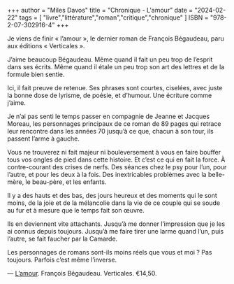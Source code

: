 +++
author = "Miles Davos"
title = "Chronique - L'amour"
date = "2024-02-22"
tags = [
    "livre","littérature","roman","critique","chronique"
]
ISBN = "978-2-07-302916-4"
+++

Je viens de finir « l’amour », le dernier roman de François Bégaudeau, paru aux éditions « Verticales ».

J’aime beaucoup Bégaudeau. Même quand il fait un peu trop de l’esprit dans ses écrits. Même quand il étale un peu trop son art des lettres et de la formule bien sentie.

Ici, il fait preuve de retenue. Ses phrases sont courtes, ciselées, avec juste la bonne dose de lyrisme, de poésie, et d’humour. Une écriture comme j’aime.

Je n’ai pas senti le temps passer en compagnie de Jeanne et Jacques Moreau, les personnages principaux de ce roman de 89 pages qui retrace leur rencontre dans les années 70 jusqu’à ce que, chacun à son tour, ils passent l’arme à gauche.

Vous ne trouverez ni fait majeur ni bouleversement à vous en faire bouffer tous vos ongles de pied dans cette histoire. Et c’est ce qui en fait la force. À contre-courant des crises de nerfs. Des séances chez le psy pour l’un, pour l’autre, et pour les deux à la fois. Des inextricables problèmes avec la belle-mère, le beau-père, et les enfants.

Il y a des hauts et des bas, des jours heureux et des moments qui le sont moins, de la joie et de la mélancolie dans la vie de ce couple qui se soude au fur et à mesure que le temps fait son œuvre.

Ils en deviennent vite attachants. Jusqu’à me donner l’impression que je les ai connus depuis toujours. Jusqu’à me faire tirer une larme quand l’un, puis l’autre, se fait faucher par la Camarde.

Les personnages de romans sont-ils moins réels que vous et moi ? Pas toujours. Parfois c’est même l’inverse.

—
[L’amour](http://www.editions-verticales.com/fiche_ouvrage.php?id=481&rubrique=3). François Bégaudeau. Verticales. €14,50.
